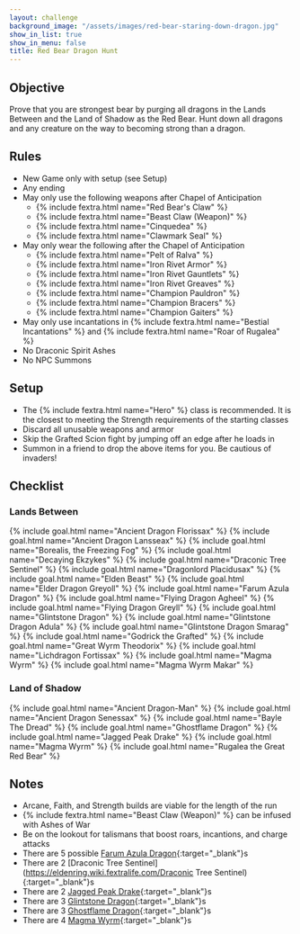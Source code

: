 ```yaml
---
layout: challenge
background_image: "/assets/images/red-bear-staring-down-dragon.jpg"
show_in_list: true
show_in_menu: false
title: Red Bear Dragon Hunt
---
```


## Objective

Prove that you are strongest bear by purging all dragons in the Lands Between and the Land of Shadow as the Red Bear. Hunt down all dragons and any creature on the way to becoming strong than a dragon.

## Rules

- New Game only with setup (see Setup)
- Any ending
- May only use the following weapons after Chapel of Anticipation
    - {% include fextra.html name="Red Bear's Claw" %}
    - {% include fextra.html name="Beast Claw (Weapon)" %}
    - {% include fextra.html name="Cinquedea" %}
    - {% include fextra.html name="Clawmark Seal" %}
- May only wear the following after the Chapel of Anticipation
    - {% include fextra.html name="Pelt of Ralva" %}
    - {% include fextra.html name="Iron Rivet Armor" %}
    - {% include fextra.html name="Iron Rivet Gauntlets" %}
    - {% include fextra.html name="Iron Rivet Greaves" %}
    - {% include fextra.html name="Champion Pauldron" %}
    - {% include fextra.html name="Champion Bracers" %}
    - {% include fextra.html name="Champion Gaiters" %}
- May only use incantations in {% include fextra.html name="Bestial Incantations" %} and {% include fextra.html name="Roar of Rugalea" %}
- No Draconic Spirit Ashes
- No NPC Summons

## Setup

- The {% include fextra.html name="Hero" %} class is recommended. It is the closest to meeting the Strength requirements of the starting classes
- Discard all unusable weapons and armor
- Skip the Grafted Scion fight by jumping off an edge after he loads in
- Summon in a friend to drop the above items for you. Be cautious of invaders!

## Checklist

### Lands Between

{% include goal.html name="Ancient Dragon Florissax" %}
{% include goal.html name="Ancient Dragon Lansseax" %}
{% include goal.html name="Borealis, the Freezing Fog" %}
{% include goal.html name="Decaying Ekzykes" %}
{% include goal.html name="Draconic Tree Sentinel" %}
{% include goal.html name="Dragonlord Placidusax" %}
{% include goal.html name="Elden Beast" %}
{% include goal.html name="Elder Dragon Greyoll" %}
{% include goal.html name="Farum Azula Dragon" %}
{% include goal.html name="Flying Dragon Agheel" %}
{% include goal.html name="Flying Dragon Greyll" %}
{% include goal.html name="Glintstone Dragon" %}
{% include goal.html name="Glintstone Dragon Adula" %}
{% include goal.html name="Glintstone Dragon Smarag" %}
{% include goal.html name="Godrick the Grafted" %}
{% include goal.html name="Great Wyrm Theodorix" %}
{% include goal.html name="Lichdragon Fortissax" %}
{% include goal.html name="Magma Wyrm" %}
{% include goal.html name="Magma Wyrm Makar" %}

### Land of Shadow

{% include goal.html name="Ancient Dragon-Man" %}
{% include goal.html name="Ancient Dragon Senessax" %}
{% include goal.html name="Bayle The Dread" %}
{% include goal.html name="Ghostflame Dragon" %}
{% include goal.html name="Jagged Peak Drake" %}
{% include goal.html name="Magma Wyrm" %}
{% include goal.html name="Rugalea the Great Red Bear" %}


## Notes

- Arcane, Faith, and Strength builds are viable for the length of the run 
- {% include fextra.html name="Beast Claw (Weapon)" %} can be infused with Ashes of War
- Be on the lookout for talismans that boost roars, incantions, and charge attacks
- There are 5 possible [Farum Azula Dragon](https://eldenring.wiki.fextralife.com/Farum+Azula+Dragon){:target="_blank"}s
- There are 2 [Draconic Tree Sentinel](https://eldenring.wiki.fextralife.com/Draconic Tree Sentinel){:target="_blank"}s
- There are 2 [Jagged Peak Drake](https://eldenring.wiki.fextralife.com/Jagged+Peak+Drake){:target="_blank"}s
- There are 3 [Glintstone Dragon](https://eldenring.wiki.fextralife.com/Glintstone+Dragon){:target="_blank"}s
- There are 3 [Ghostflame Dragon](https://eldenring.wiki.fextralife.com/Ghostflame+Dragon){:target="_blank"}s
- There are 4 [Magma Wyrm](https://eldenring.wiki.fextralife.com/Magma+Wyrm){:target="_blank"}s

